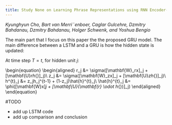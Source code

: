 ```yaml
---
title: Study None on Learning Phrase Representations using RNN Encoder-Decoder for Statistical Machine Translation
---
```


*Kyunghyun Cho, Bart van Merri¨enboer, Caglar Gulcehre, Dzmitry Bahdanau, Dzmitry Bahdanau, Holger Schwenk, and Yoshua Bengio*

The main part that I focus on this paper the the proposed GRU model. The main difference between a LSTM and a GRU is how the hidden state is updated:

At time step $T = t$, for hidden unit $j$:

\begin{equation}
\begin{aligned}
r_j &= \sigma([\mathbf{W}_rx]_j + [\mathbf{U}_rh_{<t-1>}]_j)\\
z_j &= \sigma([\mathbf{W}_zx]_j + [\mathbf{U}_zh_{<t-1>}]_j)\\
h^{t}_j &= z_jh_j^{t-1} + (1-z_j)\hat{h}^{t}_j\\
\hat{h}^{t}_j &= \phi([\mathbf{W}x]_j + [\mathbf{U}(\mathbf{r} \odot h_{<t-1>})]_j)
\end{aligned}
\end{equation}

#TODO 
* add up LSTM code
* add up comparison and conclusion

